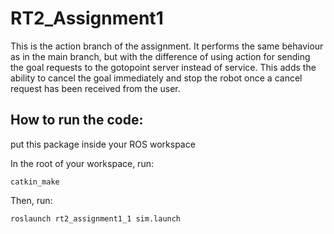 # RT2_Assignment1

This is the action branch of the assignment. It performs the same behaviour as in the main branch, but with the difference of using action for sending the goal requests to the gotopoint server instead of service. This adds the ability to cancel the goal immediately and stop the robot once a cancel request has been received from the user. 

## How to run the code:

put this package inside your ROS workspace

In the root of your workspace, run: 

~~~
catkin_make
~~~

Then, run:

~~~
roslaunch rt2_assignment1_1 sim.launch
~~~
